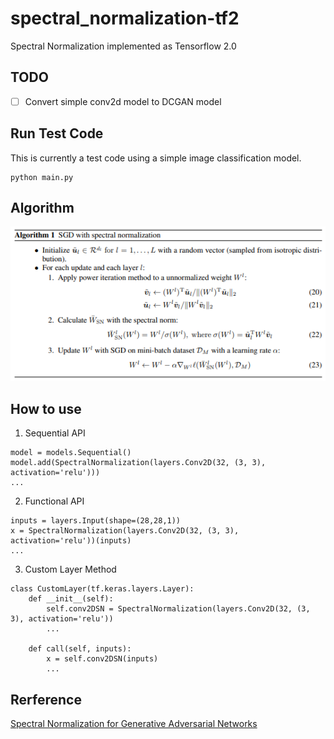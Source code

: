 # spectral_normalization-tf2
Spectral Normalization implemented as Tensorflow 2.0

## TODO
- [ ] Convert simple conv2d model to DCGAN model

## Run Test Code
This is currently a test code using a simple image classification model.
```
python main.py
```

## Algorithm
![](./images/algorithm.png)

## How to use
1. Sequential API 
```
model = models.Sequential()
model.add(SpectralNormalization(layers.Conv2D(32, (3, 3), activation='relu')))
...
```

2. Functional API
```
inputs = layers.Input(shape=(28,28,1))
x = SpectralNormalization(layers.Conv2D(32, (3, 3), activation='relu'))(inputs)
...
````

3. Custom Layer Method 
```
class CustomLayer(tf.keras.layers.Layer):
    def __init__(self):
        self.conv2DSN = SpectralNormalization(layers.Conv2D(32, (3, 3), activation='relu'))
        ...
    
    def call(self, inputs):
        x = self.conv2DSN(inputs)
        ...
```

## Rerference
[Spectral Normalization for Generative Adversarial Networks](https://arxiv.org/abs/1802.05957)
